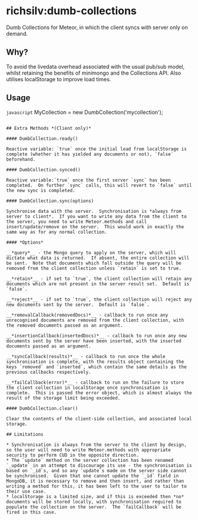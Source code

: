 richsilv:dumb-collections
=======================

Dumb Collections for Meteor, in which the client syncs with server only on demand.

## Why?

To avoid the livedata overhead associated with the usual pub/sub model, whilst retaining the benefits of minimongo and the Collections API.  Also utilises localStorage to improve load times.

## Usage

```javascript```
MyCollection = new DumbCollection('mycollection');
```

## Extra Methods *(Client only)*

#### DumbCollection.ready()

Reactive variable: `true` once the initial load from localStorage is complete (whether it has yielded any documents or not), `false` beforehand.

#### DumbCollection.synced()

Reactive variable:`true` once the first server `sync` has been completed.  On further `sync` calls, this will revert to `false` until the new sync is completed.

#### DumbCollection.sync(options)

Synchronise data with the server.  Synchronisation is *always from server to client*.  If you want to write any data from the client to the server, you need to write Meteor.methods and call insert/update/remove on the server.  This would work in exactly the same way as for any normal collection.

#### *Options*

__*query*__ - the Mongo query to apply on the server, which will dictate what data is returned.  If absent, the entire collection will be sent.  Note that documents which fall outside the query will be removed from the client collection unless `retain` is set to true.

__*retain*__ - if set to `true`, the client collection will retain any documents which are not present in the server result set.  Default is `false`.

__*reject*__ - if set to `true`, the client collection will reject any new documents sent by the server.  Default is `false`.

__*removalCallback(removedDocs)*__ - callback to run once any unrecognised documents are removed from the client collection, with the removed documents passed as an argument.

__*insertionCallback(insertedDocs)*__ - callback to run once any new documents sent by the server have been inserted, with the inserted documents passed as an argument.

__*syncCallback(results)*__ - callback to run once the whole synchronisation is complete, with the results object containing the keys `removed` and `inserted`, which contain the same details as the previous callbacks respectively.

__*failCallback(error)*__ - callback to run on the failure to store the client collection in localStorage once synchronisation is complete.  This is passed the error object, which is almost always the result of the storage limit being exceeded.

#### DumbCollection.clear()

Clear the contents of the client-side collection, and associated local storage.

## Limitations

* Synchronisation is always from the server to the client by design, so the user will need to write Meteor.methods with appropriate security to perform CUD in the opposite direction.
* The `update` method on the server collection has been renamed `_update` in an attempt to discourage its use - the synchronisation is based on `_id`s, and so any `update`s made on the server side cannot be synchronised.  Given that one cannot update the `_id` field in MongoDB, it is necessary to remove and then insert, and rather than writing a method for this, it has been left to the user to tailor to their use case.
* localStorage is a limited size, and if this is exceeded then *no* documents will be stored locally, with synchronisation required to populate the collection on the server.  The `failCallback` will be fired in this case.
